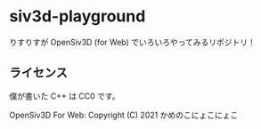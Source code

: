 # siv3d-playground

りすりすが OpenSiv3D (for Web) でいろいろやってみるリポジトリ！

## ライセンス

僕が書いた C++ は CC0 です。

OpenSiv3D For Web: Copyright (C) 2021 かめのこにょこにょこ
